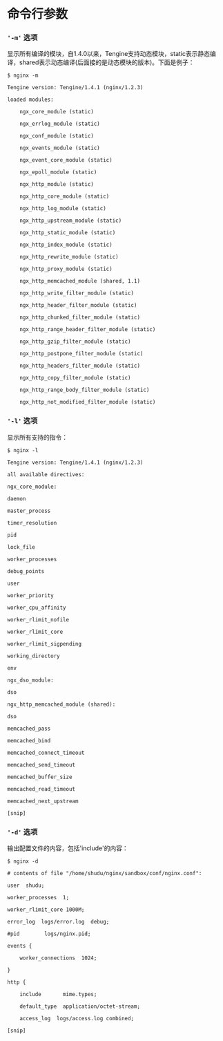 # 命令行参数

### `'-m'` 选项

显示所有编译的模块，自1.4.0以来，Tengine支持动态模块，static表示静态编译，shared表示动态编译(后面接的是动态模块的版本)。下面是例子：

    $ nginx -m 
    
    Tengine version: Tengine/1.4.1 (nginx/1.2.3)
    
    loaded modules:
    
        ngx_core_module (static)
    
        ngx_errlog_module (static)
    
        ngx_conf_module (static)
    
        ngx_events_module (static)
    
        ngx_event_core_module (static)
    
        ngx_epoll_module (static)
    
        ngx_http_module (static)
    
        ngx_http_core_module (static)
    
        ngx_http_log_module (static)
    
        ngx_http_upstream_module (static)
    
        ngx_http_static_module (static)
    
        ngx_http_index_module (static)
    
        ngx_http_rewrite_module (static)
    
        ngx_http_proxy_module (static)
    
        ngx_http_memcached_module (shared, 1.1)
    
        ngx_http_write_filter_module (static)
    
        ngx_http_header_filter_module (static)
    
        ngx_http_chunked_filter_module (static)
    
        ngx_http_range_header_filter_module (static)
    
        ngx_http_gzip_filter_module (static)
    
        ngx_http_postpone_filter_module (static)
    
        ngx_http_headers_filter_module (static)
    
        ngx_http_copy_filter_module (static)
    
        ngx_http_range_body_filter_module (static)
    
        ngx_http_not_modified_filter_module (static)
    
### `'-l'` 选项

显示所有支持的指令：

    $ nginx -l 
    
    Tengine version: Tengine/1.4.1 (nginx/1.2.3)
    
    all available directives:
    
    ngx_core_module:
    
    daemon
    
    master_process
    
    timer_resolution
    
    pid
    
    lock_file
    
    worker_processes
    
    debug_points
    
    user
    
    worker_priority
    
    worker_cpu_affinity
    
    worker_rlimit_nofile
    
    worker_rlimit_core
    
    worker_rlimit_sigpending
    
    working_directory
    
    env
    
    ngx_dso_module:
    
    dso
    
    ngx_http_memcached_module (shared):
    
    dso
    
    memcached_pass
    
    memcached_bind
    
    memcached_connect_timeout
    
    memcached_send_timeout
    
    memcached_buffer_size
    
    memcached_read_timeout
    
    memcached_next_upstream
    
    [snip]

### `'-d'` 选项

输出配置文件的内容，包括'include'的内容：

    $ nginx -d 

    # contents of file "/home/shudu/nginx/sandbox/conf/nginx.conf":
    
    user  shudu;
    
    worker_processes  1;
    
    worker_rlimit_core 1000M;
    
    error_log  logs/error.log  debug;
    
    #pid        logs/nginx.pid;
    
    events {
    
        worker_connections  1024;
    
    }
    
    http {
        
        include       mime.types;
        
        default_type  application/octet-stream;
        
        access_log  logs/access.log combined;
    
    [snip]

